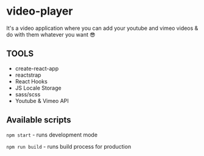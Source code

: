 # video-player

It's a video application where you can add your youtube and vimeo videos & do with
them whatever you want 😎

## TOOLS

- create-react-app
- reactstrap
- React Hooks
- JS Locale Storage
- sass/scss
- Youtube & Vimeo API

## Available scripts

`npm start` - runs development mode

`npm run build` - runs build process for production